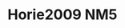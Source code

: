 <a name="material" />

# Horie2009 NM5
<script type="application/ld+json">
  {
    "@context": "https://schema.org/",
    "@type": "ChemicalSubstance",
    "http://purl.org/dc/terms/conformsTo":
      {
        "@type": "CreativeWork",
        "@id": "https://bioschemas.org/profiles/ChemicalSubstance/0.4-RELEASE/"
      },
    "@id": "https://egonw.github.io/nanowiki/nanowiki182.html#material",
    "name": "Horie2009 NM5",
    "sameAs: "http://127.0.0.1/mediawiki/index.php/Special:URIResolver/Horie2009_NM5"
  }
</script>

